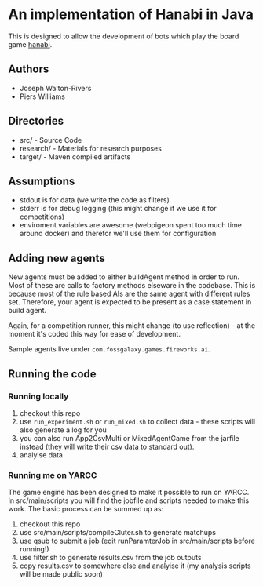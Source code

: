 # An implementation of Hanabi in Java
This is designed to allow the development of bots which play the board game [hanabi][hanabi].

## Authors
* Joseph Walton-Rivers
* Piers Williams

## Directories
* src/ - Source Code
* research/ - Materials for research purposes
* target/ - Maven compiled artifacts

## Assumptions
* stdout is for data (we write the code as filters)
* stderr is for debug logging (this might change if we use it for competitions)
* enviroment variables are awesome (webpigeon spent too much time around docker) and therefor we'll use them for configuration

## Adding new agents
New agents must be added to either buildAgent method in order to run. Most of these are calls to factory methods elseware in the codebase. This is because most of the rule based AIs are the same agent with different rules set. Therefore, your agent is expected to be present as a case statement in build agent.

Again, for a competition runner, this might change (to use reflection) - at the moment it's coded this way for ease of development.

Sample agents live under ```com.fossgalaxy.games.fireworks.ai```. 


## Running the code

### Running locally
1. checkout this repo
2. use ```run_experiment.sh``` or ```run_mixed.sh``` to collect data - these scripts will also generate a log for you
3. you can also run App2CsvMulti or MixedAgentGame from the jarfile instead (they will write their csv data to standard out).
4. analyise data

### Running me on YARCC
The game engine has been designed to make it possible to run on YARCC. In src/main/scripts you will find the jobfile and scripts needed to make this work. The basic process can be summed up as:

1. checkout this repo
2. use src/main/scripts/compileCluter.sh to generate matchups
3. use qsub to submit a job (edit runParamterJob in src/main/scripts before running!)
4. use filter.sh to generate results.csv from the job outputs
5. copy results.csv to somewhere else and analyise it (my analysis scripts will be made public soon)


[hanabi]: https://boardgamegeek.com/boardgame/98778/hanabi
